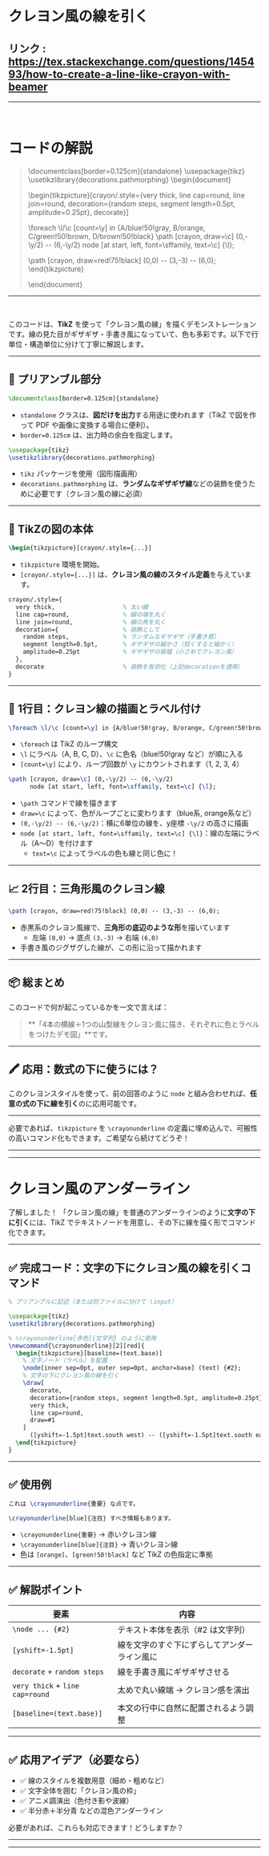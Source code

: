 # クレヨン風の線を引く
## リンク : https://tex.stackexchange.com/questions/145493/how-to-create-a-line-like-crayon-with-beamer

---

<br>

# コードの解説

>\documentclass[border=0.125cm]{standalone}
\usepackage{tikz}
\usetikzlibrary{decorations.pathmorphing}
\begin{document}
>
>\begin{tikzpicture}[crayon/.style={very thick, line cap=round, line join=round,
  decoration={random steps, segment length=0.5pt, amplitude=0.25pt}, decorate}]
>
>\foreach \l/\c [count=\y] in {A/blue!50!gray, B/orange, C/green!50!brown, D/brown!50!black}
   \path [crayon, draw=\c] (0,-\y/2) -- (6,-\y/2) node [at start, left, font=\sffamily, text=\c] {\l};
>
>\path [crayon, draw=red!75!black] (0,0) -- (3,-3) -- (6,0);
\end{tikzpicture}
>
>\end{document}

---

<br>

このコードは、**TikZ** を使って「クレヨン風の線」を描くデモンストレーションです。線の見た目がギザギザ・手書き風になっていて、色も多彩です。以下で行単位・構造単位に分けて丁寧に解説します。

---

## 🔧 プリアンブル部分

```latex
\documentclass[border=0.125cm]{standalone}
```
- `standalone` クラスは、**図だけを出力**する用途に使われます（TikZ で図を作って PDF や画像に変換する場合に便利）。
- `border=0.125cm` は、出力時の余白を指定します。

```latex
\usepackage{tikz}
\usetikzlibrary{decorations.pathmorphing}
```
- `tikz` パッケージを使用（図形描画用）
- `decorations.pathmorphing` は、**ランダムなギザギザ線**などの装飾を使うために必要です（クレヨン風の線に必須）

---

## 🎨 TikZの図の本体

```latex
\begin{tikzpicture}[crayon/.style={...}]
```
- `tikzpicture` 環境を開始。
- `[crayon/.style={...}]` は、**クレヨン風の線のスタイル定義**を与えています。

```latex
crayon/.style={
  very thick,                   % 太い線
  line cap=round,               % 線の端を丸く
  line join=round,              % 線の角を丸く
  decoration={                  % 装飾として
    random steps,               % ランダムなギザギザ（手書き感）
    segment length=0.5pt,       % ギザギザの細かさ（短くすると細かく）
    amplitude=0.25pt            % ギザギザの振幅（小さめでクレヨン風）
  },
  decorate                      % 装飾を有効化（上記decorationを適用）
}
```

---

## 🔁 1行目：クレヨン線の描画とラベル付け

```latex
\foreach \l/\c [count=\y] in {A/blue!50!gray, B/orange, C/green!50!brown, D/brown!50!black}
```
- `\foreach` は TikZ のループ構文
- `\l` にラベル（A, B, C, D）、`\c` に色名（blue!50!gray など）が順に入る
- `[count=\y]` により、ループ回数が `\y` にカウントされます（1, 2, 3, 4）

```latex
\path [crayon, draw=\c] (0,-\y/2) -- (6,-\y/2)
      node [at start, left, font=\sffamily, text=\c] {\l};
```
- `\path` コマンドで線を描きます
- `draw=\c` によって、色がループごとに変わります（blue系, orange系など）
- `(0,-\y/2) -- (6,-\y/2)`：横に6単位の線を、y座標 `-\y/2` の高さに描画
- `node [at start, left, font=\sffamily, text=\c] {\l}`：線の左端にラベル（A〜D）を付けます
  - `text=\c` によってラベルの色も線と同じ色に！

---

## 📈 2行目：三角形風のクレヨン線

```latex
\path [crayon, draw=red!75!black] (0,0) -- (3,-3) -- (6,0);
```
- 赤黒系のクレヨン風線で、**三角形の底辺のような形**を描いています
  - 左端 `(0,0)` → 底点 `(3,-3)` → 右端 `(6,0)`
- 手書き風のジグザグした線が、この形に沿って描かれます

---

## 📦 総まとめ

このコードで何が起こっているかを一文で言えば：

> **「4本の横線＋1つの山型線をクレヨン風に描き、それぞれに色とラベルをつけたデモ図」**です。

---

## 🖍 応用：数式の下に使うには？

このクレヨンスタイルを使って、前の回答のように `node` と組み合わせれば、**任意の式の下に線を引く**のに応用可能です。

---

必要であれば、`tikzpicture` を `\crayonunderline` の定義に埋め込んで、可搬性の高いコマンド化もできます。ご希望なら続けてどうぞ！

---
---

# クレヨン風のアンダーライン

了解しました！
「クレヨン風の線」を普通のアンダーラインのように**文字の下に引く**には、TikZ でテキストノードを用意し、その下に線を描く形でコマンド化できます。

---

## ✅ 完成コード：文字の下にクレヨン風の線を引くコマンド

```latex
% プリアンブルに記述（または別ファイルに分けて \input）

\usepackage{tikz}
\usetikzlibrary{decorations.pathmorphing}

% \crayonunderline[赤色]{文字列} のように使用
\newcommand{\crayonunderline}[2][red]{
  \begin{tikzpicture}[baseline=(text.base)]
    % 文字ノード（ラベル）を配置
    \node[inner sep=0pt, outer sep=0pt, anchor=base] (text) {#2};
    % 文字の下にクレヨン風の線を引く
    \draw[
      decorate,
      decoration={random steps, segment length=0.5pt, amplitude=0.25pt},
      very thick,
      line cap=round,
      draw=#1
    ]
      ([yshift=-1.5pt]text.south west) -- ([yshift=-1.5pt]text.south east);
  \end{tikzpicture}
}
```

---

## ✅ 使用例

```latex
これは \crayonunderline{重要} な点です。

\crayonunderline[blue]{注目} すべき情報もあります。
```

* `\crayonunderline{重要}` → 赤いクレヨン線
* `\crayonunderline[blue]{注目}` → 青いクレヨン線
* 色は `[orange]`、`[green!50!black]` など TikZ の色指定に準拠

---

## ✅ 解説ポイント

| 要素                              | 内容                     |
| ------------------------------- | ---------------------- |
| `\node ... {#2}`                | テキスト本体を表示（#2 は文字列）     |
| `[yshift=-1.5pt]`               | 線を文字のすぐ下にずらしてアンダーライン風に |
| `decorate` + `random steps`     | 線を手書き風にギザギザさせる         |
| `very thick` + `line cap=round` | 太めで丸い線端 → クレヨン感を演出     |
| `[baseline=(text.base)]`        | 本文の行中に自然に配置されるよう調整     |

---

## ✅ 応用アイデア（必要なら）

* ✅ 線のスタイルを複数用意（細め・粗めなど）
* ✅ 文字全体を囲む「クレヨン風の枠」
* ✅ アニメ調演出（色付き影や波線）
* ✅ 半分赤＋半分青 などの混色アンダーライン

必要があれば、これらも対応できます！どうしますか？

---
---

